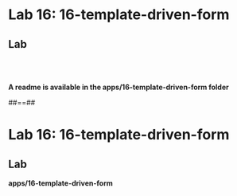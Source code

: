 <!-- .slide: class="exercice" -->

# Lab 16: 16-template-driven-form

## Lab

<br/><br/>

<b>A readme is available in the apps/16-template-driven-form folder</b>

##==##

<!-- .slide: class="sfeir-bg-pink exercice" -->

# Lab 16: 16-template-driven-form

## Lab

<b>apps/16-template-driven-form</b>
